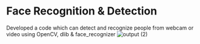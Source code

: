 # Face Recognition & Detection

Developed a code which can detect and recognize people from webcam or video using OpenCV, dlib & face_recognizer
![output (2)](https://user-images.githubusercontent.com/47745543/85129129-3a17fd80-b250-11ea-8dfe-cca2221ead64.gif)

